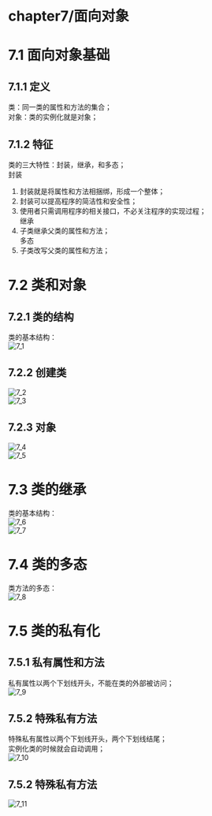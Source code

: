 # chapter7/面向对象  
# 7.1 面向对象基础  
## 7.1.1 定义  
类：同一类的属性和方法的集合；  
对象：类的实例化就是对象；  
## 7.1.2 特征
类的三大特性：封装，继承，和多态；  
封装  
1. 封装就是将属性和方法相捆绑，形成一个整体；  
2. 封装可以提高程序的简洁性和安全性；  
3. 使用者只需调用程序的相关接口，不必关注程序的实现过程；  
继承  
1. 子类继承父类的属性和方法；  
多态  
1. 子类改写父类的属性和方法；  
# 7.2 类和对象  
## 7.2.1 类的结构  
类的基本结构：  
![7_1](https://github.com/stone9693/python_basics/blob/master/source/7_1.png)  
## 7.2.2 创建类  
![7_2](https://github.com/stone9693/python_basics/blob/master/source/7_2.png)  
![7_3](https://github.com/stone9693/python_basics/blob/master/source/7_3.png)  
## 7.2.3 对象  
![7_4](https://github.com/stone9693/python_basics/blob/master/source/7_4.png)  
![7_5](https://github.com/stone9693/python_basics/blob/master/source/7_5.png)  
# 7.3 类的继承  
类的基本结构：  
![7_6](https://github.com/stone9693/python_basics/blob/master/source/7_6.png)  
![7_7](https://github.com/stone9693/python_basics/blob/master/source/7_7.png)  
# 7.4 类的多态  
类方法的多态：  
![7_8](https://github.com/stone9693/python_basics/blob/master/source/7_8.png)  
# 7.5 类的私有化  
## 7.5.1 私有属性和方法  
私有属性以两个下划线开头，不能在类的外部被访问；  
![7_9](https://github.com/stone9693/python_basics/blob/master/source/7_9.png)  
## 7.5.2 特殊私有方法  
特殊私有属性以两个下划线开头，两个下划线结尾；  
实例化类的时候就会自动调用；  
![7_10](https://github.com/stone9693/python_basics/blob/master/source/7_10.png)  
## 7.5.2 特殊私有方法
![7_11](https://github.com/stone9693/python_basics/blob/master/source/7_11.png)  
